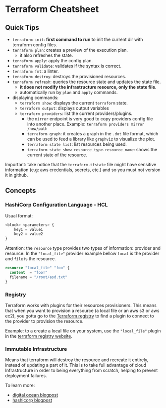 # Terraform Cheatsheet

## Quick Tips

- `terraform init`: **first command to run** to init the current
dir with terraform config files.
- `terraform plan`: creates a preview of the execution plan.
  - it also refreshes the state.
- `terraform apply`: apply the config plan.
- `terraform validate`: validates if the syntax is correct.
- `terraform fmt`: a linter.
- `terraform destroy`: destroys the provisioned resources.
- `terraform refresh`: queries the resource state and updates the state file.
  - **it does not modify the infrastructure resource, only the state file.**
  - automatically run by `plan` and `apply` commands.
- displaying commands:
  - `terraform show`: displays the current `terraform` state.
  - `terraform output`: displays output variables
  - `terraform providers`: list the current providers/plugins.
    - the `mirror` endpoint is very good to copy providers config
    file into another place. Example: `terraform providers mirror /new/path`
    - `terraform graph`: it creates a graph in the `.dot` file format,
    which can be used to feed a library like `graphviz` to visualize the
    plot.
    - `terraform state list`: list resources being used.
    - `terraform state show resource_type.resource_name`: shows the current
    state of the resource.

Important: take notice that the `terraform.tfstate` file might have
sensitive information (e.g: aws credentials, secrets, etc.) and so you must
not version it in github.

## Concepts

### HashiCorp Configuration Language - HCL

Usual format:

```terraform
<block> <parameters> {
    key1 = value1
    key2 = value2
}
```

Attention: the `resource` type provides two types of information: provider and resource.
In the `"local_file"` provider example bellow `local` is the provider and
`file` is the resource.

```terraform
resource "local_file" "foo" {
  content  = "foo!"
  filename = "/root/asd.txt"
}
```

### Registry

Terraform works with plugins for their resources provisioners. This means that
when you want to provision a resource (a local file or an aws s3 or aws ec2),
you gotta go to the [Terraform registry](https://registry.terraform.io/) to find
a plugin to connect to the provider to provision the resource.

Example: to a create a local file on your system, use the `"local_file"` plugin
in the [terraform registry website](https://registry.terraform.io/providers/hashicorp/local/latest/docs/resources/file).

### Immutable Infrastructure

Means that terraform will destroy the resource and recreate it entirely, instead
of updating a part of it. This is to take full advantage of cloud Infrastructure
in order to being everything from scratch, helping to prevent deployment failures.

To learn more:

- [digital ocean blogpost](https://www.digitalocean.com/community/tutorials/what-is-immutable-infrastructure)
- [hashicorp blogpost](https://www.hashicorp.com/resources/what-is-mutable-vs-immutable-infrastructure)
